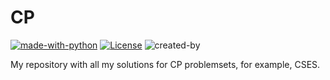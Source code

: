 # CP

[![made-with-python](https://img.shields.io/badge/Made%20with-Python-1f425f.svg)](https://www.python.org/)
[![License](http://img.shields.io/:license-mit-blue.svg)](http://doge.mit-license.org)
![created-by](https://img.shields.io/badge/Created%20by-Stealth.py-black)

My repository with all my solutions for CP problemsets, for example, CSES.
